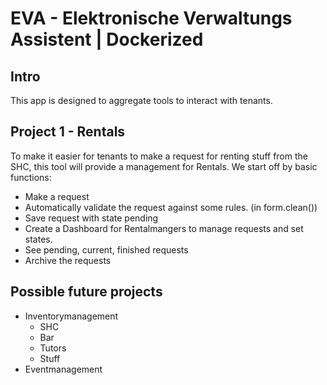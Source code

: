 # EVA - Elektronische Verwaltungs Assistent | Dockerized
## Intro
This app is designed to aggregate tools to interact with tenants.

## Project 1 - Rentals
To make it easier for tenants to make a request for renting stuff from the SHC, this tool will provide a management for Rentals. We start off by basic functions:
* Make a request
* Automatically validate the request against some rules. (in form.clean())
* Save request with state pending
* Create a Dashboard for Rentalmangers to manage requests and set states.
* See pending, current, finished requests
* Archive the requests

## Possible future projects
* Inventorymanagement
  * SHC
  * Bar
  * Tutors
  * Stuff
* Eventmanagement

